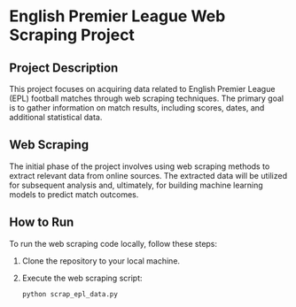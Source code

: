 # English Premier League Web Scraping Project

## Project Description

This project focuses on acquiring data related to English Premier League (EPL) football matches through web scraping techniques. The primary goal is to gather information on match results, including scores, dates, and additional statistical data.

## Web Scraping

The initial phase of the project involves using web scraping methods to extract relevant data from online sources. The extracted data will be utilized for subsequent analysis and, ultimately, for building machine learning models to predict match outcomes.

## How to Run

To run the web scraping code locally, follow these steps:

1. Clone the repository to your local machine.

2. Execute the web scraping script:

    ```bash
    python scrap_epl_data.py
    ```

